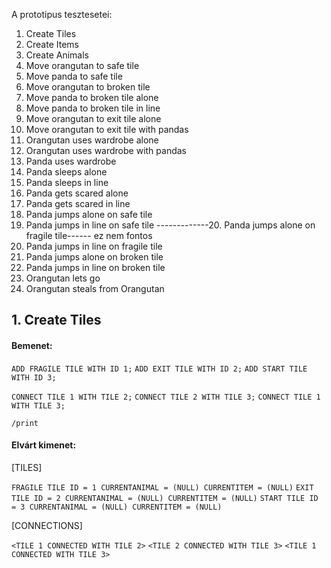 A prototipus tesztesetei:
1. Create Tiles
2. Create Items
3. Create Animals
4. Move orangutan to safe tile
5. Move panda to safe tile
6. Move orangutan to broken tile
7. Move panda to broken tile alone
8. Move panda to broken tile in line
9. Move orangutan to exit tile alone
10. Move orangutan to exit tile with pandas
11. Orangutan uses wardrobe alone
12. Orangutan uses wardrobe with pandas
13. Panda uses wardrobe
14. Panda sleeps alone
15. Panda sleeps in line
16. Panda gets scared alone
17. Panda gets scared in line
18. Panda jumps alone on safe tile
19. Panda jumps in line on safe tile
-------------20. Panda jumps alone on fragile tile------ ez nem fontos
21. Panda jumps in line on fragile tile
22. Panda jumps alone on broken tile
23. Panda jumps in line on broken tile
24. Orangutan lets go
25. Orangutan steals from Orangutan


## 1. Create Tiles

#### Bemenet:

`ADD FRAGILE TILE WITH ID 1;`
`ADD EXIT TILE WITH ID 2;`
`ADD START TILE WITH ID 3;`

`CONNECT TILE 1 WITH TILE 2;`
`CONNECT TILE 2 WITH TILE 3;`
`CONNECT TILE 1 WITH TILE 3;`

`/print`

#### Elvárt kimenet:

[TILES]

`FRAGILE TILE ID = 1 CURRENTANIMAL = (NULL) CURRENTITEM = (NULL)`
`EXIT TILE ID = 2 CURRENTANIMAL = (NULL) CURRENTITEM = (NULL)`
`START TILE ID = 3 CURRENTANIMAL = (NULL) CURRENTITEM = (NULL)`

[CONNECTIONS]

`<TILE 1 CONNECTED WITH TILE 2>`
`<TILE 2 CONNECTED WITH TILE 3>`
`<TILE 1 CONNECTED WITH TILE 3>`


